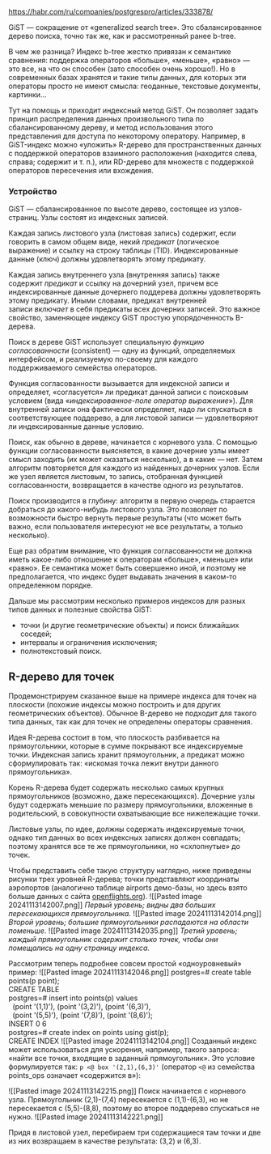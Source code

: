 https://habr.com/ru/companies/postgrespro/articles/333878/

GiST — сокращение от «generalized search tree». Это сбалансированное дерево поиска, точно так же, как и рассмотренный ранее b-tree.  
  
В чем же разница? Индекс b-tree жестко привязан к семантике сравнения: поддержка операторов «больше», «меньше», «равно» — это все, на что он способен (зато способен очень хорошо!). Но в современных базах хранятся и такие типы данных, для которых эти операторы просто не имеют смысла: геоданные, текстовые документы, картинки…  
  
Тут на помощь и приходит индексный метод GiST. Он позволяет задать принцип распределения данных произвольного типа по сбалансированному дереву, и метод использования этого представления для доступа по некоторому оператору. Например, в GiST-индекс можно «уложить» R-дерево для пространственных данных с поддержкой операторов взаимного расположения (находится слева, справа; содержит и т. п.), или RD-дерево для множеств с поддержкой операторов пересечения или вхождения.

### Устройство

GiST — сбалансированное по высоте дерево, состоящее из узлов-страниц. Узлы состоят из индексных записей.  
  
Каждая запись листового узла (листовая запись) содержит, если говорить в самом общем виде, некий _предикат_ (логическое выражение) и ссылку на строку таблицы (TID). Индексированные данные (ключ) должны удовлетворять этому предикату.  
  
Каждая запись внутреннего узла (внутренняя запись) также содержит _предикат_ и ссылку на дочерний узел, причем все индексированные данные дочернего поддерева должны удовлетворять этому предикату. Иными словами, предикат внутренней записи _включает_ в себя предикаты всех дочерних записей. Это важное свойство, заменяющее индексу GiST простую упорядоченность B-дерева.  
  
Поиск в дереве GiST использует специальную _функцию согласованности_ (consistent) — одну из функций, определяемых интерфейсом, и реализуемую по-своему для каждого поддерживаемого семейства операторов.  
  
Функция согласованности вызывается для индексной записи и определяет, «согласуется» ли предикат данной записи с поисковым условием (вида «_индексированное-поле оператор выражение_»). Для внутренней записи она фактически определяет, надо ли спускаться в соответствующее поддерево, а для листовой записи — удовлетворяют ли индексированные данные условию.  
  
Поиск, как обычно в дереве, начинается с корневого узла. С помощью функции согласованности выясняется, в какие дочерние узлы имеет смысл заходить (их может оказаться несколько), а в какие — нет. Затем алгоритм повторяется для каждого из найденных дочерних узлов. Если же узел является листовым, то запись, отобранная функцией согласованности, возвращается в качестве одного из результатов.  
  
Поиск производится в глубину: алгоритм в первую очередь старается добраться до какого-нибудь листового узла. Это позволяет по возможности быстро вернуть первые результаты (что может быть важно, если пользователя интересуют не все результаты, а только несколько).  
  
Еще раз обратим внимание, что функция согласованности не должна иметь какое-либо отношение к операторам «больше», «меньше» или «равно». Ее семантика может быть совершенно иной, и поэтому не предполагается, что индекс будет выдавать значения в каком-то определенном порядке.

Дальше мы рассмотрим несколько примеров индексов для разных типов данных и полезные свойства GiST:  
  

- точки (и другие геометрические объекты) и поиск ближайших соседей;
- интервалы и ограничения исключения;
- полнотекстовый поиск.
## R-дерево для точек

  
Продемонстрируем сказанное выше на примере индекса для точек на плоскости (похожие индексы можно построить и для других геометрических объектов). Обычное B-дерево не подходит для такого типа данных, так как для точек не определены операторы сравнения.  
  
Идея R-дерева состоит в том, что плоскость разбивается на прямоугольники, которые в сумме покрывают все индексируемые точки. Индексная запись хранит прямоугольник, а предикат можно сформулировать так: «искомая точка лежит внутри данного прямоугольника».  
  
Корень R-дерева будет содержать несколько самых крупных прямоугольников (возможно, даже пересекающихся). Дочерние узлы будут содержать меньшие по размеру прямоугольники, вложенные в родительский, в совокупности охватывающие все нижележащие точки.  
  
Листовые узлы, по идее, должны содержать индексируемые точки, однако тип данных во всех индексных записях должен совпадать; поэтому хранятся все те же прямоугольники, но «схлопнутые» до точек.  
  
Чтобы представить себе такую структуру наглядно, ниже приведены рисунки трех уровней R-дерева; точки представляют координаты аэропортов (аналогично таблице airports демо-базы, но здесь взято больше данных с сайта [openflights.org](https://openflights.org/data.html)).
![[Pasted image 20241113142007.png]]
_Первый уровень; видны два больших пересекающихся прямоугольника._
![[Pasted image 20241113142014.png]]
_Второй уровень; большие прямоугольники распадаются на области поменьше._
![[Pasted image 20241113142035.png]]
_Третий уровень; каждый прямоугольник содержит столько точек, чтобы они помещались на одну страницу индекса._

Рассмотрим теперь подробнее совсем простой «одноуровневый» пример:
![[Pasted image 20241113142046.png]]
postgres=# create table points(p point);  
CREATE TABLE  
postgres=# insert into points(p) values  
  (point '(1,1)'), (point '(3,2)'), (point '(6,3)'),  
  (point '(5,5)'), (point '(7,8)'), (point '(8,6)');  
INSERT 0 6  
postgres=# create index on points using gist(p);  
CREATE INDEX
![[Pasted image 20241113142104.png]]
Созданный индекс может использоваться для ускорения, например, такого запроса: «найти все точки, входящие в заданный прямоугольник». Это условие формулируется так: `p <@ box '(2,1),(6,3)'` (оператор `<@` из семейства points_ops означает «содержится в»):

![[Pasted image 20241113142215.png]]
Поиск начинается с корневого узла. Прямоугольник (2,1)-(7,4) пересекается с (1,1)-(6,3), но не пересекается с (5,5)-(8,8), поэтому во второе поддерево спускаться не нужно.
![[Pasted image 20241113142221.png]]

Придя в листовой узел, перебираем три содержащиеся там точки и две из них возвращаем в качестве результата: (3,2) и (6,3).